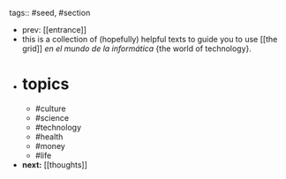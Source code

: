 tags:: #seed, #section

- prev: [[entrance]]
- this is a collection of (hopefully) helpful texts to guide you to use [[the grid]] *en el mundo de la informática* {the world of technology}.
- # topics
	- #culture
	- #science
	- #technology
	- #health
	- #money
	- #life
- **next:** [[thoughts]]